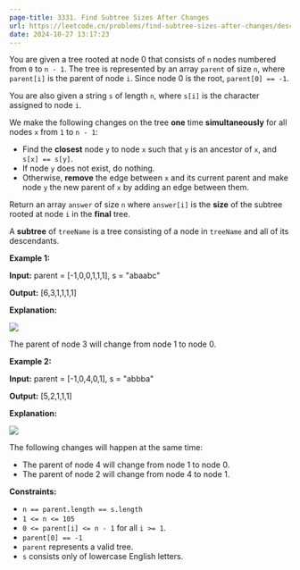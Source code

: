 ```yaml
---
page-title: 3331. Find Subtree Sizes After Changes
url: https://leetcode.cn/problems/find-subtree-sizes-after-changes/description/
date: 2024-10-27 13:17:23
---
```

You are given a tree rooted at node 0 that consists of `n` nodes numbered from `0` to `n - 1`. The tree is represented by an array `parent` of size `n`, where `parent[i]` is the parent of node `i`. Since node 0 is the root, `parent[0] == -1`.

You are also given a string `s` of length `n`, where `s[i]` is the character assigned to node `i`.

We make the following changes on the tree **one** time **simultaneously** for all nodes `x` from `1` to `n - 1`:

-   Find the **closest** node `y` to node `x` such that `y` is an ancestor of `x`, and `s[x] == s[y]`.
-   If node `y` does not exist, do nothing.
-   Otherwise, **remove** the edge between `x` and its current parent and make node `y` the new parent of `x` by adding an edge between them.

Return an array `answer` of size `n` where `answer[i]` is the **size** of the subtree rooted at node `i` in the **final** tree.

A **subtree** of `treeName` is a tree consisting of a node in `treeName` and all of its descendants.

**Example 1:**

**Input:** parent = \[-1,0,0,1,1,1\], s = "abaabc"

**Output:** \[6,3,1,1,1,1\]

**Explanation:**

![](https://assets.leetcode.com/uploads/2024/08/15/graphex1drawio.png)

The parent of node 3 will change from node 1 to node 0.

**Example 2:**

**Input:** parent = \[-1,0,4,0,1\], s = "abbba"

**Output:** \[5,2,1,1,1\]

**Explanation:**

![](https://assets.leetcode.com/uploads/2024/08/20/exgraph2drawio.png)

The following changes will happen at the same time:

-   The parent of node 4 will change from node 1 to node 0.
-   The parent of node 2 will change from node 4 to node 1.

**Constraints:**

-   `n == parent.length == s.length`
-   `1 <= n <= 105`
-   `0 <= parent[i] <= n - 1` for all `i >= 1`.
-   `parent[0] == -1`
-   `parent` represents a valid tree.
-   `s` consists only of lowercase English letters.